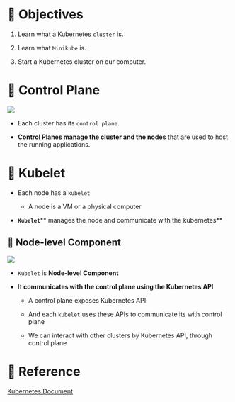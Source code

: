 # 💚 Objectives
1. Learn what a Kubernetes `cluster` is.

1. Learn what `Minikube` is.

1. Start a Kubernetes cluster on our computer.

# 💚 Control Plane

![](https://prod-files-secure.s3.us-west-2.amazonaws.com/e7a75158-b9c4-4d57-84fa-9858bfaefc38/81bad1bb-faa6-436d-b589-2d511da84faf/image.png?X-Amz-Algorithm=AWS4-HMAC-SHA256&X-Amz-Content-Sha256=UNSIGNED-PAYLOAD&X-Amz-Credential=ASIAZI2LB466V2S4222C%2F20250605%2Fus-west-2%2Fs3%2Faws4_request&X-Amz-Date=20250605T221045Z&X-Amz-Expires=3600&X-Amz-Security-Token=IQoJb3JpZ2luX2VjEHMaCXVzLXdlc3QtMiJGMEQCIHUkOjpxuXIQnRw65MzSSTi1NWLZWazDgSBRoj1RiwWOAiBTa1DFAWkVENbBalhzhU8dxcEfJAXZwYeswyFkZBGECyr%2FAwhMEAAaDDYzNzQyMzE4MzgwNSIMPFsCn1J7%2FGlzqvyBKtwDkA8e%2BmoGap0NbLZgc7ugmUGlXTXKpK66NmU2jswvslQVLgENOFfhGUZy73z83QmUrcD9SpnaoGGIM%2B0NPdz%2BCKYN2GpXptnSgwC8M5op8zhPi0b1dcN17jGUmE2oSoa9FmpNOmeMYGrklTLwPhgfmOr%2F8%2FiPUoclY7YFPBrjJTFQ01TldWP%2BCgoeiXnjzPHaGTGgTUQPu64zIOjDlYi0Ced%2BAa%2Fe4FuCH1EYKE5vV4R%2BqiT8%2Fpz6UgueOu7zJ17JKi5FUkG36lZkJl%2BjgkpH7JgjsPirFnTEdcd51X4ziVXmaN%2BrlkjMsVnQk1hv4BKvpTg%2Br9MGoF1VBSGgeF2mu7PUjdN64%2BFoiyIVDoo0OL8mPj0ipY6PLP41zN%2BetJbMxuQLRLWWem%2FeFJ1t13PMipQjxHvas8NXcK%2BKpHfIayNdkB1BZV54Bmt5%2FjIl3g31xASQyYSZUqLgjAhDhHYj4X%2FyVJzFW%2FLkemO4qZmywCD5Rw1%2FGUJCaKfS4JYDv5Vfe%2FYTYVU5JF3gYa1Pqzicl07oJzSRBZ%2BEetpVUJZxBQo%2FyAUoTq2EQIR2ehxeRyxQEipGuyJrxz1jhjIBmoVjSGCPbkd3eoyDydxw%2FcLYMZpFtucDCOUHKfCIPMgwndiHwgY6pgGMu%2BAE1anhK5cGohHSDJL2cxB9eGJNkCAf1rXqydSEkatEZmaRh2Frggdu0zAYyUdBylzHoWaqO%2FYzRzO29eooV%2B1UWqnKnkGPya0H6SJlCuo9mwCj%2FlRHIjVPV2ndlmDcijoyGawm1y9OLh5EYCNQu7n1yuB%2BD%2BR6IwB%2FIq71kxlAX9Tb4w0F%2BI4wsAT5fjErmEAF7qNGEgsUbCPdP48m9UiLX1ND&X-Amz-Signature=58d51fdc3bf64e0fefe627e78ed3e4d4a0dd4436ef615f0512a804a636ea000e&X-Amz-SignedHeaders=host&x-id=GetObject)

- Each cluster has its `control plane`.

- **Control Planes manage the cluster and the nodes** that are used to host the running applications.

# 💚 Kubelet
- Each node has a `kubelet`

    - A node is a VM or a physical computer
    
- **`Kubelet`**** manages the node and communicate with the kubernetes**

## 💛 Node-level Component

![](https://prod-files-secure.s3.us-west-2.amazonaws.com/e7a75158-b9c4-4d57-84fa-9858bfaefc38/e04e62e1-8640-4733-ac68-d40576e2180c/image.png?X-Amz-Algorithm=AWS4-HMAC-SHA256&X-Amz-Content-Sha256=UNSIGNED-PAYLOAD&X-Amz-Credential=ASIAZI2LB466V2S4222C%2F20250605%2Fus-west-2%2Fs3%2Faws4_request&X-Amz-Date=20250605T221045Z&X-Amz-Expires=3600&X-Amz-Security-Token=IQoJb3JpZ2luX2VjEHMaCXVzLXdlc3QtMiJGMEQCIHUkOjpxuXIQnRw65MzSSTi1NWLZWazDgSBRoj1RiwWOAiBTa1DFAWkVENbBalhzhU8dxcEfJAXZwYeswyFkZBGECyr%2FAwhMEAAaDDYzNzQyMzE4MzgwNSIMPFsCn1J7%2FGlzqvyBKtwDkA8e%2BmoGap0NbLZgc7ugmUGlXTXKpK66NmU2jswvslQVLgENOFfhGUZy73z83QmUrcD9SpnaoGGIM%2B0NPdz%2BCKYN2GpXptnSgwC8M5op8zhPi0b1dcN17jGUmE2oSoa9FmpNOmeMYGrklTLwPhgfmOr%2F8%2FiPUoclY7YFPBrjJTFQ01TldWP%2BCgoeiXnjzPHaGTGgTUQPu64zIOjDlYi0Ced%2BAa%2Fe4FuCH1EYKE5vV4R%2BqiT8%2Fpz6UgueOu7zJ17JKi5FUkG36lZkJl%2BjgkpH7JgjsPirFnTEdcd51X4ziVXmaN%2BrlkjMsVnQk1hv4BKvpTg%2Br9MGoF1VBSGgeF2mu7PUjdN64%2BFoiyIVDoo0OL8mPj0ipY6PLP41zN%2BetJbMxuQLRLWWem%2FeFJ1t13PMipQjxHvas8NXcK%2BKpHfIayNdkB1BZV54Bmt5%2FjIl3g31xASQyYSZUqLgjAhDhHYj4X%2FyVJzFW%2FLkemO4qZmywCD5Rw1%2FGUJCaKfS4JYDv5Vfe%2FYTYVU5JF3gYa1Pqzicl07oJzSRBZ%2BEetpVUJZxBQo%2FyAUoTq2EQIR2ehxeRyxQEipGuyJrxz1jhjIBmoVjSGCPbkd3eoyDydxw%2FcLYMZpFtucDCOUHKfCIPMgwndiHwgY6pgGMu%2BAE1anhK5cGohHSDJL2cxB9eGJNkCAf1rXqydSEkatEZmaRh2Frggdu0zAYyUdBylzHoWaqO%2FYzRzO29eooV%2B1UWqnKnkGPya0H6SJlCuo9mwCj%2FlRHIjVPV2ndlmDcijoyGawm1y9OLh5EYCNQu7n1yuB%2BD%2BR6IwB%2FIq71kxlAX9Tb4w0F%2BI4wsAT5fjErmEAF7qNGEgsUbCPdP48m9UiLX1ND&X-Amz-Signature=6983e15cae8f9c50b81f22ecedd112991562df33535b62c8b4de15a27f7956fd&X-Amz-SignedHeaders=host&x-id=GetObject)

- `Kubelet` is **Node-level Component**

- It **communicates with the control plane using the Kubernetes API**

    - A control plane exposes Kubernetes API
    
    - And each `kubelet` uses these APIs to communicate its with control plane
    
    - We can interact with other clusters by Kubernetes API, through control plane
# 💚 Reference
[Kubernetes Document](https://kubernetes.io/docs/tutorials/kubernetes-basics/create-cluster/cluster-intro/)